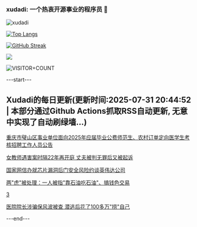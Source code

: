 ### xudadi: 一个热衷开源事业的程序员 👋

![xudadi](https://github-readme-stats-git-masterorgs-github-readme-stats-team.vercel.app/api?username=xudadi)

[![Top Langs](https://github-readme-stats.vercel.app/api/top-langs/?username=xudadi)](https://github.com/anuraghazra/github-readme-stats)

[![GitHub Streak](https://streak-stats.demolab.com?user=xudadi&locale=zh_Hans)](https://git.io/streak-stats)

![](https://raw.githubusercontent.com/xudadi/xudadi/main/assets/github-contribution-grid-snake.svg)

![VISITOR+COUNT](https://komarev.com/ghpvc/?username=xudadi&label=VISITOR+COUNT)


---start---

## Xudadi的每日更新(更新时间:2025-07-31 20:44:52 | 本部分通过Github Actions抓取RSS自动更新, 无意中实现了自动刷绿墙...)

[重庆市璧山区事业单位面向2025年应届毕业公费师范生、农村订单定向医学生考核招聘工作人员公告](https://www.gongkaoleida.com/article/2543063)

[女教师遇害案时隔22年再开庭 丈夫被判无罪后又被起诉](https://m.163.com/news/article/K5PN3RVG0512D3VJ.html)

[国家网信办就芯片漏洞后门安全风险约谈英伟达公司](https://m.163.com/news/article/K5Q27I2C0001899O.html)

[两"虎"被处理：一人被指"靠石油吃石油"、搞钱色交易](https://m.163.com/news/article/K5PS3K9M05345ARG.html)

[3](https://m.163.com/touch/news/sub/domestic)

[医院院长涉骗保风波被查 潜逃后花了100多万"捞"自己](https://m.163.com/news/article/K5PRFS4H0514BE2Q.html)

---end---
